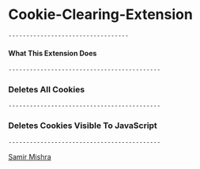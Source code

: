 # Cookie-Clearing-Extension

`----------------------------------`

#### What This Extension Does

`-------------------------------------------`

### Deletes All Cookies

`-------------------------------------------`

### Deletes Cookies Visible To JavaScript

`-------------------------------------------`




<a href="https://www.linkedin.com/in/smir45/">Samir Mishra</a> 
